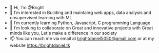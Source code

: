 - 👋 Hi, I’m @Bright
- 👀 I’m interested in Building and maintaing web apps, data analysis and unsupervised learning with ML
- 🌱 I’m currently learning Python, Javascript, C programming Language
- 💞️ I’m looking to collaborate on Great and innovative projects with Great minds like you, Let's make a difference in our society
- 📫 You can reach me via email at brightdaniel5050@gmail.com or at my website https://brightdaniel.tk

<!---
BrightDaniel/BrightDaniel is a ✨ special ✨ repository because its `README.md` (this file) appears on your GitHub profile.
You can click the Preview link to take a look at your changes.
--->
